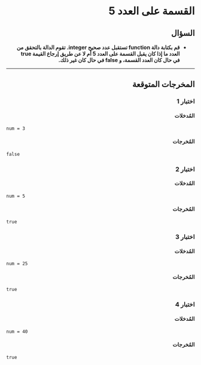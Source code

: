 # <div dir="rtl">القسمة على العدد 5</div>

## <div dir="rtl">السؤال</div>

<ul dir="rtl">
<li>
<b>
قم بكتابة دالة function تستقبل عدد صحيح integer. تقوم الدالة بالتحقق من العدد ما إذا كان يقبل القسمة على العدد 5 أم لا عن طريق إرجاع القيمة true في حال كان العدد القسمة، و false في حال كان غير ذلك.
</b>
</li>
</ul>

---

## <div dir="rtl">المخرجات المتوقعة</div>

### <div dir="rtl">اختبار 1</div>

#### <div dir="rtl">المُدخلات</div>

```text
num = 3
```

#### <div dir="rtl">المُخرجات</div>

```text
false
```

### <div dir="rtl">اختبار 2</div>

#### <div dir="rtl">المُدخلات</div>

```text
num = 5
```

#### <div dir="rtl">المُخرجات</div>

```text
true
```

### <div dir="rtl">اختبار 3</div>

#### <div dir="rtl">المُدخلات</div>

```text
num = 25
```

#### <div dir="rtl">المُخرجات</div>

```text
true
```

### <div dir="rtl">اختبار 4</div>

#### <div dir="rtl">المُدخلات</div>

```text
num = 40
```

#### <div dir="rtl">المُخرجات</div>

```text
true
```